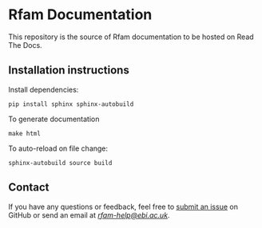 # Rfam Documentation

This repository is the source of Rfam documentation to be hosted on Read The Docs.

## Installation instructions

Install dependencies:

```
pip install sphinx sphinx-autobuild
```

To generate documentation

```
make html
```

To auto-reload on file change:
```
sphinx-autobuild source build
```

## Contact

If you have any questions or feedback, feel free to [submit an issue](https://github.com/Rfam/docs/issues) on GitHub or send an email at *rfam-help@ebi.ac.uk*. 
